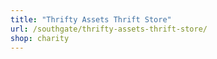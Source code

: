 ```yaml
---
title: "Thrifty Assets Thrift Store"
url: /southgate/thrifty-assets-thrift-store/
shop: charity
---
```

